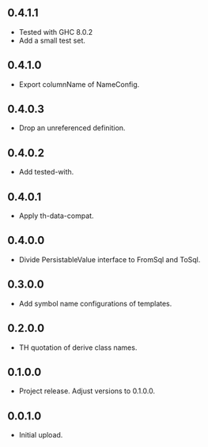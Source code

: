 <!-- -*- Markdown -*- -->

## 0.4.1.1

- Tested with GHC 8.0.2
- Add a small test set.

## 0.4.1.0

- Export columnName of NameConfig.

## 0.4.0.3

- Drop an unreferenced definition.

## 0.4.0.2

- Add tested-with.

## 0.4.0.1

- Apply th-data-compat.

## 0.4.0.0

- Divide PersistableValue interface to FromSql and ToSql.

## 0.3.0.0

- Add symbol name configurations of templates.

## 0.2.0.0

- TH quotation of derive class names.

## 0.1.0.0

- Project release. Adjust versions to 0.1.0.0.

## 0.0.1.0

- Initial upload.
